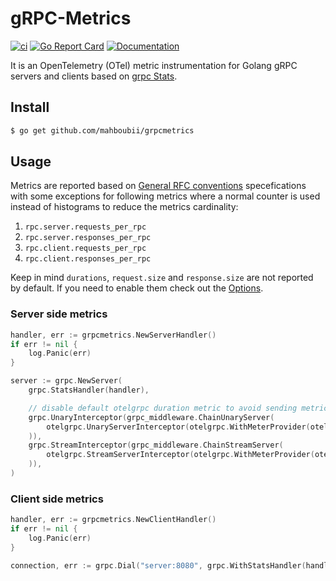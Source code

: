 # gRPC-Metrics

[![ci](https://github.com/mahboubii/grpcmetrics/actions/workflows/workflow.yaml/badge.svg?branch=main)](https://github.com/mahboubii/grpcmetrics/actions/workflows/workflow.yaml)
[![Go Report Card](https://goreportcard.com/badge/github.com/mahboubii/grpcmetrics)](https://goreportcard.com/report/github.com/mahboubii/grpcmetrics)
[![Documentation](https://godoc.org/github.com/mahboubii/grpcmetrics?status.svg)](https://pkg.go.dev/mod/github.com/mahboubii/grpcmetrics)

It is an OpenTelemetry (OTel) metric instrumentation for Golang gRPC servers and clients based on [grpc Stats](https://pkg.go.dev/google.golang.org/grpc/stats).

## Install

```bash
$ go get github.com/mahboubii/grpcmetrics
```

## Usage

Metrics are reported based on [General RFC conventions](https://opentelemetry.io/docs/reference/specification/metrics/semantic_conventions/rpc-metrics/) specefications with some exceptions for following metrics where a normal counter is used instead of histograms to reduce the metrics cardinality:

1. `rpc.server.requests_per_rpc`
2. `rpc.server.responses_per_rpc`
3. `rpc.client.requests_per_rpc`
4. `rpc.client.responses_per_rpc`

Keep in mind `durations`, `request.size` and `response.size` are not reported by default. If you need to enable them check out the [Options](https://pkg.go.dev/github.com/mahboubii/grpcmetrics#Option).

### Server side metrics

```go
handler, err := grpcmetrics.NewServerHandler()
if err != nil {
    log.Panic(err)
}

server := grpc.NewServer(
    grpc.StatsHandler(handler),

    // disable default otelgrpc duration metric to avoid sending metrics twice:
    grpc.UnaryInterceptor(grpc_middleware.ChainUnaryServer(
        otelgrpc.UnaryServerInterceptor(otelgrpc.WithMeterProvider(otelmetric.NewNoopMeterProvider())),
    )),
    grpc.StreamInterceptor(grpc_middleware.ChainStreamServer(
        otelgrpc.StreamServerInterceptor(otelgrpc.WithMeterProvider(otelmetric.NewNoopMeterProvider())),
    )),
)
```

### Client side metrics

```go
handler, err := grpcmetrics.NewClientHandler()
if err != nil {
    log.Panic(err)
}

connection, err := grpc.Dial("server:8080", grpc.WithStatsHandler(handler))
```
